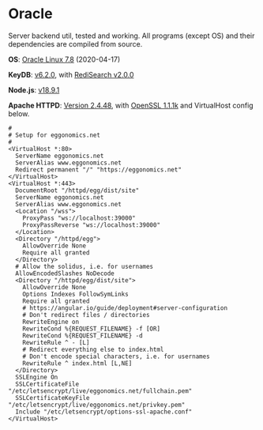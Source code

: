# Oracle
Server backend util, tested and working. All programs (except OS) and their dependencies are compiled from source.

__OS__: [Oracle Linux 7.8](https://cloud.oracle.com/) (2020-04-17)

__KeyDB__: [v6.2.0](https://docs.keydb.dev/), with [RediSearch v2.0.0](https://redis.io/docs/stack/search/)

__Node.js__: [v18.9.1](https://nodejs.org/)

__Apache HTTPD__: [Version 2.4.48](https://httpd.apache.org/), with [OpenSSL 1.1.1k](https://www.openssl.org/) and VirtualHost config below.

```
#
# Setup for eggonomics.net
#
<VirtualHost *:80>
  ServerName eggonomics.net
  ServerAlias www.eggonomics.net
  Redirect permanent "/" "https://eggonomics.net"
</VirtualHost>
<VirtualHost *:443>
  DocumentRoot "/httpd/egg/dist/site"
  ServerName eggonomics.net
  ServerAlias www.eggonomics.net
  <Location "/wss">
    ProxyPass "ws://localhost:39000"
    ProxyPassReverse "ws://localhost:39000"
  </Location>
  <Directory "/httpd/egg">
    AllowOverride None
    Require all granted
  </Directory>
  # Allow the solidus, i.e. for usernames
  AllowEncodedSlashes NoDecode
  <Directory "/httpd/egg/dist/site">
    AllowOverride None
    Options Indexes FollowSymLinks
    Require all granted
    # https://angular.io/guide/deployment#server-configuration
    # Don't redirect files / directories
    RewriteEngine on
    RewriteCond %{REQUEST_FILENAME} -f [OR]
    RewriteCond %{REQUEST_FILENAME} -d
    RewriteRule ^ - [L]
    # Redirect everything else to index.html
    # Don't encode special characters, i.e. for usernames
    RewriteRule ^ index.html [L,NE]
  </Directory>
  SSLEngine On
  SSLCertificateFile "/etc/letsencrypt/live/eggonomics.net/fullchain.pem"
  SSLCertificateKeyFile "/etc/letsencrypt/live/eggonomics.net/privkey.pem"
  Include "/etc/letsencrypt/options-ssl-apache.conf"
</VirtualHost>
```
